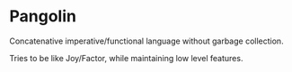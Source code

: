 # Pangolin

Concatenative imperative/functional language without garbage collection.

Tries to be like Joy/Factor, while maintaining low level features.

